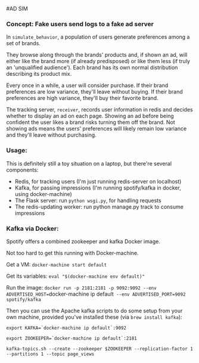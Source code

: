 #AD SIM

### Concept: Fake users send logs to a fake ad server




In `simulate_behavior`, a population of users generate preferences among a set of brands.

They browse along through the brands' products and, if shown an ad, will either like the brand more (if already predisposed) or like them less (if truly an 'unqualified audience'). Each brand has its own normal distribution describing its product mix.

Every once in a while, a user will consider purchase. If their brand preferences are low variance, they'll leave without buying. If their brand preferences are high variance, they'll buy their favorite brand.

The tracking server, `receiver`, records user information in redis and decides whether to display an ad on each page. Showing an ad before being confident the user likes a brand risks turning them off the brand. Not showing ads means the users' preferences will likely remain low variance and they'll leave without purchasing.

### Usage:

This is definitely still a toy situation on a laptop, but there're several components:

* Redis, for tracking users (I'm just running redis-server on localhost)
* Kafka, for passing impressions (I'm running spotify/kafka in docker, using docker-machine)
* The Flask server: run `python wsgi.py`, for handling requests
* The redis-updating worker: run python manage.py track to consume impressions


### Kafka via Docker:

Spotify offers a combined zookeeper and kafka Docker image.

Not too hard to get this running with Docker-machine.

Get a VM: `docker-machine start default`

Get its variables: `eval "$(docker-machine env default)"`

Run the image:
`docker run -p 2181:2181 -p 9092:9092 --env ADVERTISED_HOST=`docker-machine ip default` --env ADVERTISED_PORT=9092 spotify/kafka`

Then you can use the Apache kafka scripts to do some setup from your own machine, provided you've installed these (via `brew install kafka`):
```
export KAFKA=`docker-machine ip default`:9092

export ZOOKEEPER=`docker-machine ip default`:2181

kafka-topics.sh --create --zookeeper $ZOOKEEPER --replication-factor 1 --partitions 1 --topic page_views
```
